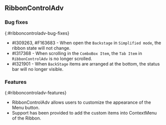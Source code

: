 ## RibbonControlAdv

### Bug fixes
{:#ribboncontroladv-bug-fixes}

* \#I309263, \#F163683 - When open the `Backstage` in `Simplified mode`, the ribbon state will not change.
* \#I317368 - When scrolling in the `ComboBox Item`, the `Tab Item` in `RibbonControlAdv` is no longer scrolled.
* \#I321901 - When `BackStage` items are arranged at the bottom, the status bar will no longer visible.

### Features
{:#ribboncontroladv-features}

* RibbonControlAdv allows users to customize the appearance of the Menu button.
* Support has been provided to add the custom items into ContextMenu of the Ribbon.